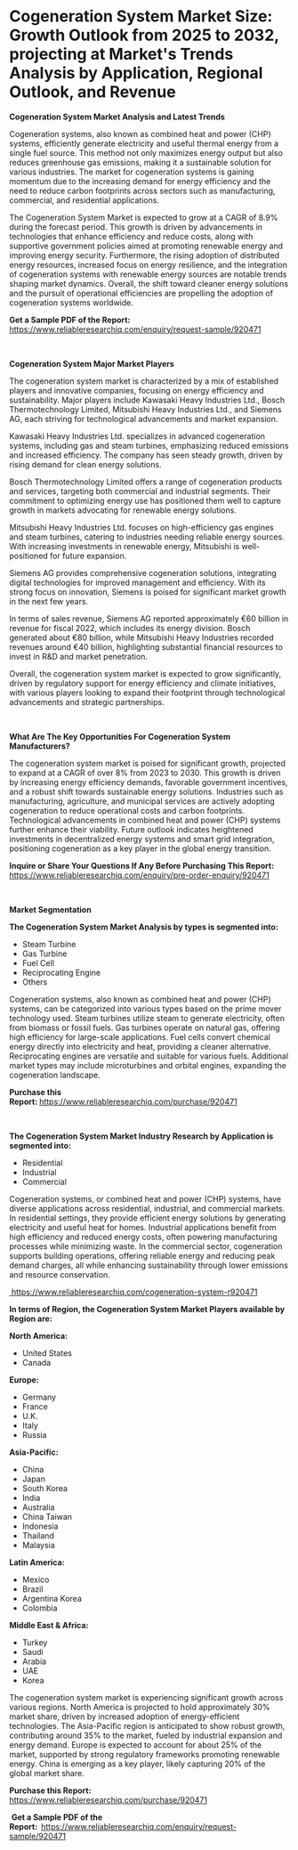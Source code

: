 <p><h1>Cogeneration System Market Size: Growth Outlook from 2025 to 2032, projecting at Market's Trends Analysis by Application, Regional Outlook, and Revenue</h1></p><p><strong>Cogeneration System Market Analysis and Latest Trends</strong></p>
<p><p>Cogeneration systems, also known as combined heat and power (CHP) systems, efficiently generate electricity and useful thermal energy from a single fuel source. This method not only maximizes energy output but also reduces greenhouse gas emissions, making it a sustainable solution for various industries. The market for cogeneration systems is gaining momentum due to the increasing demand for energy efficiency and the need to reduce carbon footprints across sectors such as manufacturing, commercial, and residential applications.</p><p>The Cogeneration System Market is expected to grow at a CAGR of 8.9% during the forecast period. This growth is driven by advancements in technologies that enhance efficiency and reduce costs, along with supportive government policies aimed at promoting renewable energy and improving energy security. Furthermore, the rising adoption of distributed energy resources, increased focus on energy resilience, and the integration of cogeneration systems with renewable energy sources are notable trends shaping market dynamics. Overall, the shift toward cleaner energy solutions and the pursuit of operational efficiencies are propelling the adoption of cogeneration systems worldwide.</p></p>
<p><strong>Get a Sample PDF of the Report:&nbsp;</strong> <a href="https://www.reliableresearchiq.com/enquiry/request-sample/920471?utm_campaign=3226&utm_medium=2&utm_source=Github&utm_content=ia&utm_term=17042025&utm_id=cogeneration-system">https://www.reliableresearchiq.com/enquiry/request-sample/920471</a></p>
<p>&nbsp;</p>
<p><strong>Cogeneration System Major Market Players</strong></p>
<p><p>The cogeneration system market is characterized by a mix of established players and innovative companies, focusing on energy efficiency and sustainability. Major players include Kawasaki Heavy Industries Ltd., Bosch Thermotechnology Limited, Mitsubishi Heavy Industries Ltd., and Siemens AG, each striving for technological advancements and market expansion.</p><p>Kawasaki Heavy Industries Ltd. specializes in advanced cogeneration systems, including gas and steam turbines, emphasizing reduced emissions and increased efficiency. The company has seen steady growth, driven by rising demand for clean energy solutions.</p><p>Bosch Thermotechnology Limited offers a range of cogeneration products and services, targeting both commercial and industrial segments. Their commitment to optimizing energy use has positioned them well to capture growth in markets advocating for renewable energy solutions.</p><p>Mitsubishi Heavy Industries Ltd. focuses on high-efficiency gas engines and steam turbines, catering to industries needing reliable energy sources. With increasing investments in renewable energy, Mitsubishi is well-positioned for future expansion.</p><p>Siemens AG provides comprehensive cogeneration solutions, integrating digital technologies for improved management and efficiency. With its strong focus on innovation, Siemens is poised for significant market growth in the next few years.</p><p>In terms of sales revenue, Siemens AG reported approximately €60 billion in revenue for fiscal 2022, which includes its energy division. Bosch generated about €80 billion, while Mitsubishi Heavy Industries recorded revenues around €40 billion, highlighting substantial financial resources to invest in R&D and market penetration.</p><p>Overall, the cogeneration system market is expected to grow significantly, driven by regulatory support for energy efficiency and climate initiatives, with various players looking to expand their footprint through technological advancements and strategic partnerships.</p></p>
<p>&nbsp;</p>
<p><strong>What Are The Key Opportunities For Cogeneration System Manufacturers?</strong></p>
<p><p>The cogeneration system market is poised for significant growth, projected to expand at a CAGR of over 8% from 2023 to 2030. This growth is driven by increasing energy efficiency demands, favorable government incentives, and a robust shift towards sustainable energy solutions. Industries such as manufacturing, agriculture, and municipal services are actively adopting cogeneration to reduce operational costs and carbon footprints. Technological advancements in combined heat and power (CHP) systems further enhance their viability. Future outlook indicates heightened investments in decentralized energy systems and smart grid integration, positioning cogeneration as a key player in the global energy transition.</p></p>
<p><strong>Inquire or Share Your Questions If Any Before Purchasing This Report:</strong> <a href="https://www.reliableresearchiq.com/enquiry/pre-order-enquiry/920471?utm_campaign=3226&utm_medium=2&utm_source=Github&utm_content=ia&utm_term=17042025&utm_id=cogeneration-system">https://www.reliableresearchiq.com/enquiry/pre-order-enquiry/920471</a></p>
<p>&nbsp;</p>
<p><strong>Market Segmentation</strong></p>
<p><strong>The Cogeneration System Market Analysis by types is segmented into:</strong></p>
<p><ul><li>Steam Turbine</li><li>Gas Turbine</li><li>Fuel Cell</li><li>Reciprocating Engine</li><li>Others</li></ul></p>
<p><p>Cogeneration systems, also known as combined heat and power (CHP) systems, can be categorized into various types based on the prime mover technology used. Steam turbines utilize steam to generate electricity, often from biomass or fossil fuels. Gas turbines operate on natural gas, offering high efficiency for large-scale applications. Fuel cells convert chemical energy directly into electricity and heat, providing a cleaner alternative. Reciprocating engines are versatile and suitable for various fuels. Additional market types may include microturbines and orbital engines, expanding the cogeneration landscape.</p></p>
<p><strong>Purchase this Report:&nbsp;</strong><a href="https://www.reliableresearchiq.com/purchase/920471?utm_campaign=3226&utm_medium=2&utm_source=Github&utm_content=ia&utm_term=17042025&utm_id=cogeneration-system">https://www.reliableresearchiq.com/purchase/920471</a></p>
<p>&nbsp;</p>
<p><strong>The Cogeneration System Market Industry Research by Application is segmented into:</strong></p>
<p><ul><li>Residential</li><li>Industrial</li><li>Commercial</li></ul></p>
<p><p>Cogeneration systems, or combined heat and power (CHP) systems, have diverse applications across residential, industrial, and commercial markets. In residential settings, they provide efficient energy solutions by generating electricity and useful heat for homes. Industrial applications benefit from high efficiency and reduced energy costs, often powering manufacturing processes while minimizing waste. In the commercial sector, cogeneration supports building operations, offering reliable energy and reducing peak demand charges, all while enhancing sustainability through lower emissions and resource conservation.</p></p>
<p><a href="https://www.reliableresearchiq.com/cogeneration-system-r920471?utm_campaign=3226&utm_medium=2&utm_source=Github&utm_content=ia&utm_term=17042025&utm_id=cogeneration-system">&nbsp;https://www.reliableresearchiq.com/cogeneration-system-r920471</a></p>
<p><strong>In terms of Region, the Cogeneration System Market Players available by Region are:</strong></p>
<p>
    <p> <strong> North America: </strong>
        <ul>
            <li>United States</li>
            <li>Canada</li>
        </ul>
        </p> 
    <p> <strong> Europe: </strong>
        <ul>
            <li>Germany</li>
            <li>France</li>
            <li>U.K.</li>
            <li>Italy</li>
            <li>Russia</li>
        </ul>
        </p> 
    <p> <strong> Asia-Pacific: </strong>
        <ul>
            <li>China</li>
            <li>Japan</li>
            <li>South Korea</li>
            <li>India</li>
            <li>Australia</li>
            <li>China Taiwan</li>
            <li>Indonesia</li>
            <li>Thailand</li>
            <li>Malaysia</li>
        </ul>
        </p> 
    <p> <strong> Latin America: </strong>
        <ul>
            <li>Mexico</li>
            <li>Brazil</li>
            <li>Argentina Korea</li>
            <li>Colombia</li>
        </ul>
        </p> 
    <p> <strong> Middle East & Africa: </strong>
        <ul>
            <li>Turkey</li>
            <li>Saudi</li>
            <li>Arabia</li>
            <li>UAE</li>
            <li>Korea</li>
        </ul>
    </p>
    </p>
<p><p>The cogeneration system market is experiencing significant growth across various regions. North America is projected to hold approximately 30% market share, driven by increased adoption of energy-efficient technologies. The Asia-Pacific region is anticipated to show robust growth, contributing around 35% to the market, fueled by industrial expansion and energy demand. Europe is expected to account for about 25% of the market, supported by strong regulatory frameworks promoting renewable energy. China is emerging as a key player, likely capturing 20% of the global market share.</p></p>
<p><strong>Purchase this Report: </strong><a href="https://www.reliableresearchiq.com/purchase/920471?utm_campaign=3226&utm_medium=2&utm_source=Github&utm_content=ia&utm_term=17042025&utm_id=cogeneration-system">https://www.reliableresearchiq.com/purchase/920471</a></p>
<p>&nbsp;<strong>Get a Sample PDF of the Report:&nbsp;&nbsp;</strong><a href="https://www.reliableresearchiq.com/enquiry/request-sample/920471?utm_campaign=3226&utm_medium=2&utm_source=Github&utm_content=ia&utm_term=17042025&utm_id=cogeneration-system">https://www.reliableresearchiq.com/enquiry/request-sample/920471</a></p>
<p><strong></strong></p>
<p><p></p><p></p><p></p></p>